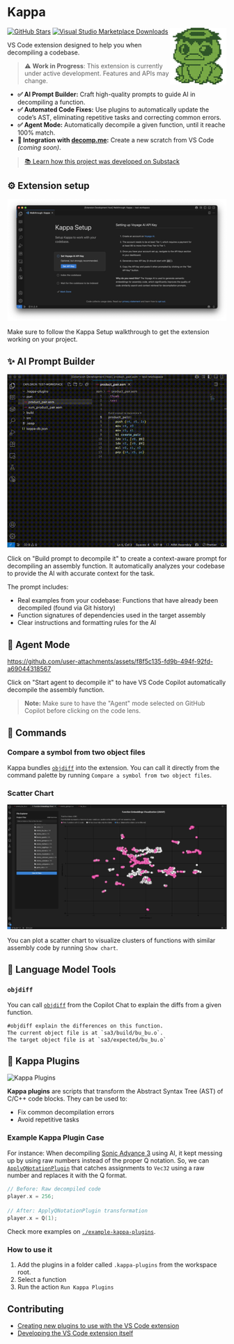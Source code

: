 # Kappa

<img src="./media/branding/logo.png" align="right" height="130px" />

[![GitHub Stars](https://flat.badgen.net/github/stars/macabeus/kappa?icon=github)](https://github.com/macabeus/kappa)
[![Visual Studio Marketplace Downloads](https://flat.badgen.net/vs-marketplace/d/macabeus.kappa?icon=visualstudio)](https://marketplace.visualstudio.com/items?itemName=macabeus.kappa)

VS Code extension designed to help you when decompiling a codebase.

> ⚠️ **Work in Progress**: This extension is currently under active development. Features and APIs may change.

- **✅ AI Prompt Builder:** Craft high-quality prompts to guide AI in decompiling a function.
- **✅ Automated Code Fixes:** Use plugins to automatically update the code’s AST, eliminating repetitive tasks and correcting common errors.
- **✅ Agent Mode:** Automatically decompile a given function, until it reache 100% match.
- **🚧 Integration with [decomp.me](https://decomp.me/):** Create a new scratch from VS Code _(coming soon)_.

> [📚 Learn how this project was developed on Substack](https://gambiconf.substack.com/p/development-journey-on-game-decompilation)

## ⚙️ Extension setup

<img alt="Walkthrough" src="./media/readme/walkthrough.png" />

Make sure to follow the Kappa Setup walkthrough to get the extension working on your project.

## ✨ AI Prompt Builder

<img alt="Build prompt" src="./media/readme/build-prompt.gif" />

Click on "Build prompt to decompile it" to create a context-aware prompt for decompiling an assembly function. It automatically analyzes your codebase to provide the AI with accurate context for the task.

The prompt includes:

- Real examples from your codebase: Functions that have already been decompiled (found via Git history)
- Function signatures of dependencies used in the target assembly
- Clear instructions and formatting rules for the AI

## 🤖 Agent Mode

https://github.com/user-attachments/assets/f8f5c135-fd9b-494f-92fd-a69044318567

Click on "Start agent to decompile it" to have VS Code Copilot automatically decompile the assembly function.

> **Note:** Make sure to have the "Agent" mode selected on GitHub Copilot before clicking on the code lens.

## 🎨 Commands

### Compare a symbol from two object files

Kappa bundles [`objdiff`](https://github.com/encounter/objdiff) into the extension. You can call it directly from the command palette by running `Compare a symbol from two object files`.

### Scatter Chart

<img alt="Scatter Chart" src="./media/readme/scatter-chart.png" />

You can plot a scatter chart to visualize clusters of functions with similar assembly code by running `Show chart`.

## 🔖 Language Model Tools

### `objdiff`

You can call [`objdiff`](https://github.com/encounter/objdiff) from the Copilot Chat to explain the diffs from a given function.

```
#objdiff explain the differences on this function.
The current object file is at `sa3/build/bu_bu.o`.
The target object file is at `sa3/expected/bu_bu.o`
```

## 🔌 Kappa Plugins

<img alt="Kappa Plugins" src="./media/readme/kappa-plugins.gif" />

**Kappa plugins** are scripts that transform the Abstract Syntax Tree (AST) of C/C++ code blocks. They can be used to:

- Fix common decompilation errors
- Avoid repetitive tasks

### Example Kappa Plugin Case

For instance: When decompiling [Sonic Advance 3](https://github.com/SAT-R/sa3) using AI, it kept messing up by using raw numbers instead of the proper Q notation. So, we can [`ApplyQNotationPlugin`](./example-kappa-plugins/ApplyQNotationPlugin.js) that catches assignments to `Vec32` using a raw number and replaces it with the Q format.

```cpp
// Before: Raw decompiled code
player.x = 256;

// After: ApplyQNotationPlugin transformation
player.x = Q(1);
```

Check more examples on [`./example-kappa-plugins`](./example-kappa-plugins).

### How to use it

1. Add the plugins in a folder called `.kappa-plugins` from the workspace root.
2. Select a function
3. Run the action `Run Kappa Plugins`

## Contributing

- [Creating new plugins to use with the VS Code extension](./docs/create-your-own-kappa-plugin.md)
- [Developing the VS Code extension itself](./docs/developing-kappa-vscode-extension.md)
